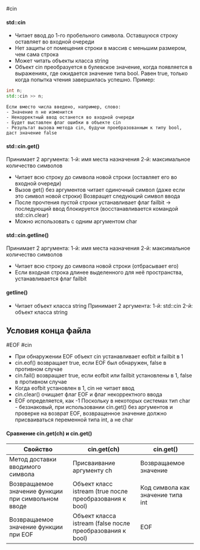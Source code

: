 #cin
#### std::cin
- Читает ввод до 1-го пробельного символа. Оставшуюся строку оставляет во входной очереди
- Нет защиты от помещения строки в массив с меньшим размером, чем сама строка
- Может читать объекты класса string
- Объект cin преобразуется в булевское значение, когда появляется в выражениях, где ожидается значение типа bool. Равен true, только когда попытка чтения завершилась успешно.
Пример:
```cpp
int n;
std::cin >> n;
```
	Если вместо числа введено, например, слово:
	- Значение n не изменится
	- Некорректный ввод останется во входной очереди
	- Будет выставлен флаг ошибки в объекте cin
	- Результат вызова метода cin, будучи проебразованным к типу bool, даст значение false
#### std::cin.get()
Принимает 2 аргумента:
	1-й: имя места назначения
	2-й: максимальное количество символов
- Читает всю строку до символа новой строки (оставляет его во входной очереди)
- Вызов get() без аргументов читает одиночный символ (даже если это символ новой строки)
	Возвращет следующий символ ввода
- После прочтения пустой строки устанавливает флаг failbit -> последующий ввод блокируется (восстанавливается командой std::cin.clear)
- Можно использовать с одним аргументом char
#### std::cin.getline()
Принимает 2 аргумента:
	1-й: имя места назначения
	2-й: максимальное количество символов
- Читает всю строку до символа новой строки (отбрасывает его)
- Если входная строка длинее выделенного для неё пространства, устанавливается флаг failbit
#### getline()
- Читает объект класса string
Принимает 2 аргумента:
	1-й: std::cin
	2-й: объект класса string
## Условия конца файла
#EOF #cin
- При обнаружении EOF объект cin устанавливает eofbit и failbit в 1
- cin.eof() возвращает true, если EOF был обнаружен, false в противном случае
- cin.fail() возвращает true, если eofbit или failbit установлены в 1, false в противном случае
- Когда eofbit установлен в 1, cin не читает ввод
- cin.clear() очищает флаг EOF и флаг некорректного ввода
- EOF определяется, как -1
	Поскольку в некоторых системах тип char - беззнаковый, при использовании cin.get() без аргументов и проверке на возврат EOF, возвращенное значение должно присваиваться переменной типа int, а не char
#### Сравнение cin.get(ch) и cin.get()
| Свойство                                           | cin.get(ch)                                               | cin.get()                         |
| -------------------------------------------------- | --------------------------------------------------------- | --------------------------------- |
| Метод доставки вводимого символа                   | Присваивание аргументу ch                                 | Возвращаемое значение             |
| Возвращаемое значение функции при символьном вводе | Объект класс istream (true после преобразования к bool)   | Код символа как значение типа int |
| Возвращаемое значение функции при EOF              | Объект класса istream (false после преобразования к bool) | EOF                               |